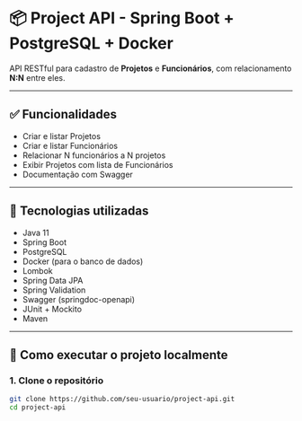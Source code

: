 # 📦 Project API - Spring Boot + PostgreSQL + Docker

API RESTful para cadastro de **Projetos** e **Funcionários**, com relacionamento **N:N** entre eles.

---

## ✅ Funcionalidades

- Criar e listar Projetos
- Criar e listar Funcionários
- Relacionar N funcionários a N projetos
- Exibir Projetos com lista de Funcionários
- Documentação com Swagger

---

## 🧰 Tecnologias utilizadas

- Java 11
- Spring Boot
- PostgreSQL
- Docker (para o banco de dados)
- Lombok
- Spring Data JPA
- Spring Validation
- Swagger (springdoc-openapi)
- JUnit + Mockito
- Maven

---

## 🚀 Como executar o projeto localmente

### 1. Clone o repositório

```bash
git clone https://github.com/seu-usuario/project-api.git
cd project-api



